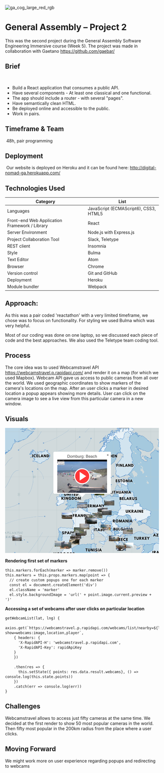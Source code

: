 ![ga_cog_large_red_rgb](https://cloud.githubusercontent.com/assets/40461/8183776/469f976e-1432-11e5-8199-6ac91363302b.png)
​
# General Assembly – Project 2
This was the second project during the General Assembly Software Engineering Immersive course (Week 5). The project was made in collaboration with Gaetano https://github.com/gaebar/

## Brief
​
* Build a React application that consumes a public API.
* Have several components - At least one classical and one functional.
* The app should include a router - with several "pages".
* Have semantically clean HTML.
* Be deployed online and accessible to the public.
* Work in pairs.


## Timeframe & Team
​
48h, pair programming

## Deployment
​
Our website is deployed on Heroku and it can be found here: http://digital-nomad-ga.herokuapp.com/
​
## Technologies Used
| Category | List |
| ---- | --- |
| Languages                            | JavaScript (ECMAScript6), CSS3, HTML5 |
| Front-end Web Application Framework / Library  | React |
| Server Environment                   | Node.js with Express.js |
| Project Collaboration Tool           | Slack, Teletype |
| REST client                          | Insomnia |
| Style                                | Bulma |
| Text Editor                          | Atom |
| Browser                              | Chrome |
| Version control | Git and GitHub
| Deployment                             | Heroku |
| Module bundler                             | Webpack |

## Approach:

As this was a pair coded 'reactathon' with a very limited timeframe, we chose was to focus on functionality. For styling we used Bulma which was very helpful.

Most of our coding was done on one laptop, so we discussed each piece of code and the best approaches. We also used the Teletype team coding tool.

## Process

The core idea was to used Webcamstravel API https://webcamstravel.p.rapidapi.com/ and render it on a map (for which we used Mapbox). Webcam API gave us access to public cameras from all over the world. We used geographic coordinates to show markers of the camera's locations on the map. After an user clicks a marker in desired location a popup appears showing more details. User can click on the camera image to see a live view from this particular camera in a new window.


## Visuals
<img src="src/assets/Screenshot.png" width="900">

**Rendering first set of markers**
```
this.markers.forEach(marker => marker.remove())
this.markers = this.props.markers.map(point => {
  // create custom popups one for each marker
  const el = document.createElement('div')
  el.className = 'marker'
  el.style.backgroundImage = 'url(' + point.image.current.preview + ')'
```
**Accessing a set of webcams after user clicks on particular location**
```
getWebcamList(lat, lng) {
  axios.get(`https://webcamstravel.p.rapidapi.com/webcams/list/nearby=${lat},${lng},250/limit=50?show=webcams:image,location,player`,
    { headers: {
      'X-RapidAPI-H': 'webcamstravel.p.rapidapi.com',
      'X-RapidAPI-Key': rapidApiKey
    }
    })

    .then(res => {
      this.setState({ points: res.data.result.webcams}, () => console.log(this.state.points))
    })
    .catch(err => console.log(err))
}
```


## Challenges

Webcamstravel allows to access just fifty cameras at the same time. We decided at the first render to show 50 most popular cameras in the world. Then fifty most popular in the 200km radius from the place where a user clicks.

## Moving Forward
We might work more on user experience regarding popups and redirecting to webcams

